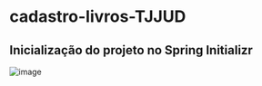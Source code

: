 # cadastro-livros-TJJUD

## Inicialização do projeto no Spring Initializr

![image](https://github.com/user-attachments/assets/94f5add1-cdf0-47d8-ad03-c26c92962f01)


